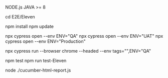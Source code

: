 NODE.js
JAVA >= 8 

cd E2E/Eleven

npm install
npm update

npx cypress open --env ENV="QA"
npx cypress open --env ENV="UAT"
npx cypress open --env ENV="Production"

npx cypress run --browser chrome --headed --env tags="",ENV="QA"

npm test
npm run test-Eleven

node ./cucumber-html-report.js


